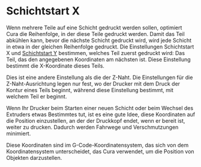 Schichtstart X
====
Wenn mehrere Teile auf eine Schicht gedruckt werden sollen, optimiert Cura die Reihenfolge, in der diese Teile gedruckt werden. Damit das Teil abkühlen kann, bevor die nächste Schicht gedruckt wird, wird jede Schicht in etwa in der gleichen Reihenfolge gedruckt. Die Einstellungen Schichtstart X und [Schichtstart Y](layer_start_y.md) bestimmen, welches Teil zuerst gedruckt wird: Das Teil, das den angegebenen Koordinaten am nächsten ist. Diese Einstellung bestimmt die X-Koordinate dieses Teils.

Dies ist eine andere Einstellung als die der Z-Naht. Die Einstellungen für die Z-Naht-Ausrichtung legen nur fest, wo der Drucker mit dem Druck der Kontur eines Teils beginnt, während diese Einstellung bestimmt, mit welchem Teil er beginnt.

Wenn Ihr Drucker beim Starten einer neuen Schicht oder beim Wechsel des Extruders etwas Bestimmtes tut, ist es eine gute Idee, diese Koordinaten auf die Position einzustellen, an der der Druckkopf endet, wenn er bereit ist, weiter zu drucken. Dadurch werden Fahrwege und Verschmutzungen minimiert.

Diese Koordinaten sind im G-Code-Koordinatensystem, das sich von dem Koordinatensystem unterscheidet, das Cura verwendet, um die Position von Objekten darzustellen.